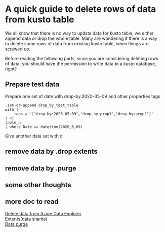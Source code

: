 # A quick guide to delete rows of data from kusto table

We all know that there is no way to update data for kusto table, we either append data or drop the whole table. Many are wondering if there is a way to delete some rows of data from existing kusto table, when things are screwed up.  

Before reading the following parts, since you are considering deleting rows of data, you should have the permission to write data to a kusto database, right?

## Prepare test data  

Prepare one set of date with drop-by:2020-05-09 and other properties tags
```kusto 
.set-or-append drop_by_test_table
with (
    tags = '["drop-by:2020-05-09","drop-by:prop1","drop-by:prop2"]'
) <| 
table_a 
| where Date == datetime(2020,5,09)
```

Give another data set with d

## remove data by .drop extents

## remove data by .purge

## some other thoughts 

## more doc to read

[Delete data from Azure Data Explorer](https://docs.microsoft.com/en-us/azure/data-explorer/delete-data?source=docs)  
[Extents(data shards)](https://docs.microsoft.com/en-us/azure/data-explorer/kusto/management/extents-overview)  
[Data purge](https://docs.microsoft.com/en-us/azure/data-explorer/kusto/concepts/data-purge)  